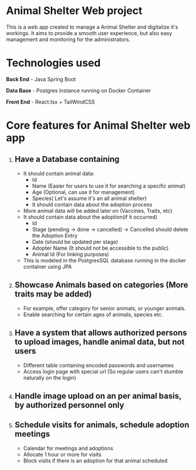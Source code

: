 # Animal Shelter Web project

This is a web app created to manage a Animal Shelter and digitalize it's workings.
It aims to provide a smooth user experience, but also easy management and monitoring for the administrators.

# Technologies used
**Back End**  - Java Spring Boot

**Data Base** - Postgres Instance running on Docker Container

**Front End** - React.tsx + TailWindCSS


# Core features for Animal Shelter web app

1. ## Have a Database containing
	- It should contain animal data:
		- Id
		- Name   (Easier for users to use it for searching a specific animal)
		- Age    (Optional, can use it for management)
		- Species( Let's assume it's an all animal shelter)
		- It should contain data about the adoption process
    - More animal data will be added later on (Vaccines, Traits, etc)
	- It should contain data about the adoption(if it occurred)
		- Id
		- Stage (pending -> done -> cancelled) -> Cancelled should delete the Adoption Entry
		- Date  (should be updated per stage)
		- Adopter Name (It should not be accessible to the public)
		- Animal Id (For linking purposes)
	- This is modeled in the PostgresSQL database  running in the docker container using JPA


2. ## Showcase Animals based on categories (More traits may be added)
    - For example, offer category for senior animals, or younger animals.
    - Enable searching for certain ages of animals, species etc.

3.  ## Have a system that allows authorized persons to upload images, handle animal data, but not users
    - Different table containing encoded passwords and usernames
    - Access login page with special url (So regular users can't stumble naturally on the login)

4. ## Handle image upload on an per animal basis, by authorized personnel only

5. ## Schedule visits for animals, schedule adoption meetings
	- Calendar for meetings and adoptions
	- Allocate 1 hour or more for visits
	- Block visits if there is an adoption for that animal scheduled

